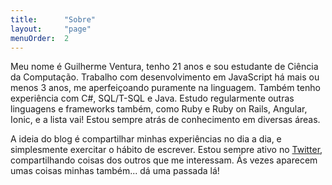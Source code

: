 ```yaml
---
title:      "Sobre"
layout:     "page"
menuOrder:  2
---
```

Meu nome é Guilherme Ventura, tenho 21 anos e sou estudante de Ciência da Computação. Trabalho com desenvolvimento em JavaScript há mais ou menos 3 anos, me aperfeiçoando puramente na linguagem. Também tenho experiência com C#, SQL/T-SQL e Java. Estudo regularmente outras linguagens e frameworks também, como Ruby e Ruby on Rails, Angular, Ionic, e a lista vai! Estou sempre atrás de conhecimento em diversas áreas.

A ideia do blog é compartilhar minhas experiências no dia a dia, e simplesmente exercitar o hábito de escrever. Estou sempre ativo no [Twitter][1], compartilhando coisas dos outros que me interessam. Ás vezes aparecem umas coisas minhas também... dá uma passada lá!

[1]: https://twitter.com/danguilherme "@danguilherme"
